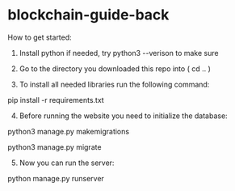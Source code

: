 # blockchain-guide-back

How to get started:

1. Install python if needed, try python3 --verison to make sure

2. Go to the directory you downloaded this repo into ( cd .. )

3. To install all needed libraries run the following command:

pip install -r requirements.txt

4. Before running the website you need to initialize the database:

python3 manage.py makemigrations

python3 manage.py migrate

5. Now you can run the server:

python manage.py runserver
